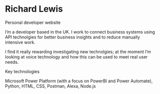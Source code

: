 # Richard Lewis
Personal developer website 

I’m a developer based in the UK. I work to connect business systems using API technolgies for better business insights and to reduce manually intensive work.

I find it really rewarding investigating new technolgies; at the moment I’m looking at voice technology and how this can be used to meet real user needs.

Key technologies

Microsoft Power Platform (with a focus on PowerBI and Power Automate), Python, HTML, CSS, Postman, Alexa, Node.js

